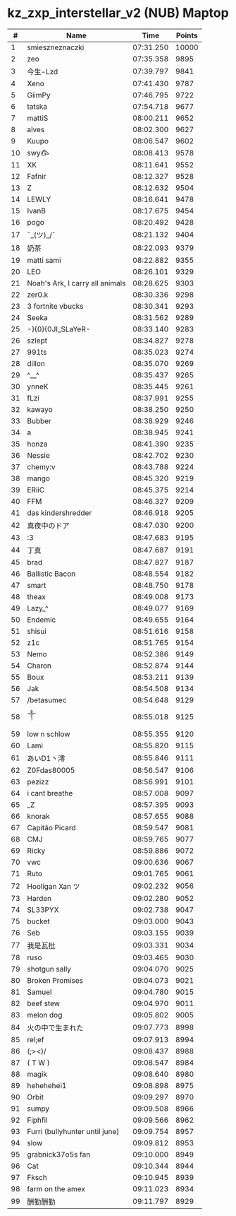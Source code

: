 # kz_zxp_interstellar_v2 (NUB) Maptop

|  # | Name | Time | Points |
|-------------- | -------------- | -------------- | -------------- | 
| 1 | smieszneznaczki | 07:31.250 | 10000 | 
| 2 | zeo | 07:35.358 | 9895 | 
| 3 | 今生-Lzd | 07:39.797 | 9841 | 
| 4 | Xeno | 07:41.430 | 9787 | 
| 5 | GiimPy | 07:46.795 | 9722 | 
| 6 | tatska | 07:54.718 | 9677 | 
| 7 | mattiS | 08:00.211 | 9652 | 
| 8 | alves | 08:02.300 | 9627 | 
| 9 | Kuupo | 08:06.547 | 9602 | 
| 10 | swy𐂃 | 08:08.413 | 9578 | 
| 11 | XK | 08:11.641 | 9552 | 
| 12 | Fafnir | 08:12.327 | 9528 | 
| 13 | Z | 08:12.632 | 9504 | 
| 14 | LEWLY | 08:16.641 | 9478 | 
| 15 | IvanB | 08:17.675 | 9454 | 
| 16 | pogo | 08:20.492 | 9428 | 
| 17 | ¯\_(ツ)_/¯ | 08:21.132 | 9404 | 
| 18 | 奶茶 | 08:22.093 | 9379 | 
| 19 | matti sami | 08:22.882 | 9355 | 
| 20 | LEO | 08:26.101 | 9329 | 
| 21 | Noah's Ark, I carry all animals | 08:28.625 | 9303 | 
| 22 | zer0.k | 08:30.336 | 9298 | 
| 23 | 3 fortnite vbucks | 08:30.341 | 9293 | 
| 24 | Seeka | 08:31.562 | 9289 | 
| 25 | -}{0}{0JI_SLaYeR- | 08:33.140 | 9283 | 
| 26 | szlept | 08:34.827 | 9278 | 
| 27 | 991ts | 08:35.023 | 9274 | 
| 28 | dillon | 08:35.070 | 9269 | 
| 29 | ^__^ | 08:35.437 | 9265 | 
| 30 | ynneK | 08:35.445 | 9261 | 
| 31 | fLzi | 08:37.991 | 9255 | 
| 32 | kawayo | 08:38.250 | 9250 | 
| 33 | Bubber | 08:38.929 | 9246 | 
| 34 | a | 08:38.945 | 9241 | 
| 35 | honza | 08:41.390 | 9235 | 
| 36 | Nessie | 08:42.702 | 9230 | 
| 37 | chemy:v | 08:43.788 | 9224 | 
| 38 | mango | 08:45.320 | 9219 | 
| 39 | ERiiC | 08:45.375 | 9214 | 
| 40 | FFM | 08:46.327 | 9209 | 
| 41 | das kindershredder | 08:46.918 | 9205 | 
| 42 | 真夜中のドア | 08:47.030 | 9200 | 
| 43 | :3 | 08:47.683 | 9195 | 
| 44 | 丁真 | 08:47.687 | 9191 | 
| 45 | brad | 08:47.827 | 9187 | 
| 46 | Ballistic Bacon | 08:48.554 | 9182 | 
| 47 | smart | 08:48.750 | 9178 | 
| 48 | theax | 08:49.008 | 9173 | 
| 49 | Lazy_^ | 08:49.077 | 9169 | 
| 50 | Endemic | 08:49.655 | 9164 | 
| 51 | shisui | 08:51.616 | 9158 | 
| 52 | z1c | 08:51.765 | 9154 | 
| 53 | Nemo | 08:52.386 | 9149 | 
| 54 | Charon | 08:52.874 | 9144 | 
| 55 | Boux | 08:53.211 | 9139 | 
| 56 | Jak | 08:54.508 | 9134 | 
| 57 | /betasumec | 08:54.648 | 9129 | 
| 58 | ༒ | 08:55.018 | 9125 | 
| 59 | low n schlow | 08:55.355 | 9120 | 
| 60 | Lami | 08:55.820 | 9115 | 
| 61 | あいD1丶澪 | 08:55.846 | 9111 | 
| 62 | Z0Fdas80005 | 08:56.547 | 9106 | 
| 63 | pezizz | 08:56.991 | 9101 | 
| 64 | i cant breathe | 08:57.008 | 9097 | 
| 65 | _Z | 08:57.395 | 9093 | 
| 66 | knorak | 08:57.655 | 9088 | 
| 67 | Capitão Picard | 08:59.547 | 9081 | 
| 68 | CMJ | 08:59.765 | 9077 | 
| 69 | Ricky | 08:59.886 | 9072 | 
| 70 | vwc | 09:00.636 | 9067 | 
| 71 | Ruto | 09:01.765 | 9061 | 
| 72 | Hooligan Xan ツ | 09:02.232 | 9056 | 
| 73 | Harden | 09:02.280 | 9052 | 
| 74 | SL33PYX | 09:02.738 | 9047 | 
| 75 | bucket | 09:03.000 | 9043 | 
| 76 | Seb | 09:03.155 | 9039 | 
| 77 | 我是瓦批 | 09:03.331 | 9034 | 
| 78 | ruso | 09:03.465 | 9030 | 
| 79 | shotgun sally | 09:04.070 | 9025 | 
| 80 | Broken Promises | 09:04.073 | 9021 | 
| 81 | Samuel | 09:04.780 | 9015 | 
| 82 | beef stew | 09:04.970 | 9011 | 
| 83 | melon dog | 09:05.802 | 9005 | 
| 84 | 火の中で生まれた | 09:07.773 | 8998 | 
| 85 | rel;ef | 09:07.913 | 8994 | 
| 86 | (;><)/ | 09:08.437 | 8988 | 
| 87 | ( T W ) | 09:08.547 | 8984 | 
| 88 | magik | 09:08.640 | 8980 | 
| 89 | hehehehei1 | 09:08.898 | 8975 | 
| 90 | Orbit | 09:09.297 | 8970 | 
| 91 | sumpy | 09:09.508 | 8966 | 
| 92 | Fiphfil | 09:09.566 | 8962 | 
| 93 | Furri (bullyhunter until june) | 09:09.754 | 8957 | 
| 94 | slow | 09:09.812 | 8953 | 
| 95 | grabnick37o5s fan | 09:10.000 | 8949 | 
| 96 | Cat | 09:10.344 | 8944 | 
| 97 | Fksch | 09:10.945 | 8939 | 
| 98 | farm on the amex | 09:11.023 | 8934 | 
| 99 | 酬勤酬勤 | 09:11.797 | 8929 | 


